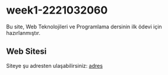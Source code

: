 # week1-2221032060
Bu site, Web Teknolojileri ve Programlama dersinin ilk ödevi için hazırlanmıştır.
## Web Sitesi
Siteye şu adresten ulaşabilirsiniz: [adres](https://week1-2221032060.vercel.app/)
